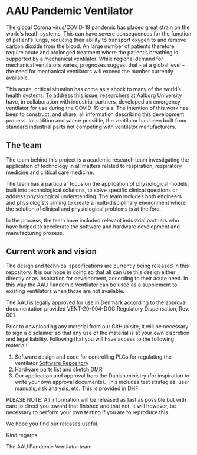 # AAU Pandemic Ventilator

The global Corona virus/COVID-19 pandemic has placed great strain on the world’s heath systems. This can have severe consequences for the function of patient’s lungs, reducing their ability to transport oxygen to and remove carbon dioxide from the blood.
An large number of patients therefore require acute and prolonged treatment where the patient’s breathing is supported by a mechanical ventilator. While regional demand for mechanical ventilators varies, prognoses suggest that - at a global level - the need for mechanical ventilators will exceed the number currently available.

This acute, critical situation has come as a shock to many of the world’s health systems. To address this issue, researchers at Aalborg University have, in collaboration with industrial partners, developed an emergency ventilator for use during the COVID-19 crisis. The intention of this work has been to construct, and share, all information describing this development process. In addition and where possible, the ventilator has been built from standard industrial parts not competing with ventilator manufacturers.

## The team

The team behind this project is a academic research team investigating the application of technology in all matters related to respiration, respiratory medicine and critical care medicine.

The team has a particular focus on the application of physiological models, built into technological solutions, to solve specific clinical questions or address physiological understanding. The team includes both engineers and physiologists aiming to create a multi-disciplinary environment where the solution of clinical and physiological problems is at the fore.

In the process, the team have included relevant industrial partners who have helped to accelerate the software and hardware development and manufacturing prosess.

## Current work and vision

The design and technical specifications are currently being released in this repository. It is our hope in doing so that all can use this design either directly or as inspiration for development, according to their acute need. In this way the AAU Pandemic Ventilator can be used as a supplement to existing ventilators when those are not available.

The AAU is legally approved for use in Denmark according to the approval documentation provided VENT-20-004-DOC Regulatory Dispensation, Rev. 001.

Prior to downloading any material from our GitHub site, it will be necessary to sign a disclaimer so that any use of the material is at your own discretion and legal liability. Following that you will have access to the following material:

1) Software design and code for controlling PLCs for regulating the ventilator [Software Repository](https://github.com/CoRescue/AAUPandemicVentilator_Software)
2) Hardware parts list and sketch [DMR](https://github.com/CoRescue/AAUPandemicVentilator/tree/master/DMR)
3) Our application and approval from the Danish ministry (for inspiration to write your own approval documents). This includes test strategies, user manuals, risk analysis, etc. This is provided in [DHF](https://github.com/CoRescue/AAUPandemicVentilator/tree/master/DHF).

PLEASE NOTE: All information will be released as fast as possible but with care to direct you toward that finished and that not. It will however, be necessary to perform your own testing if you are to reproduce this.

We hope you find our releases useful.

Kind regards

The AAU Pandemic Ventilator team
